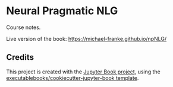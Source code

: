 # Neural Pragmatic NLG

Course notes.

Live version of the book: https://michael-franke.github.io/npNLG/

## Credits

This project is created with the [Jupyter Book project](https://jupyterbook.org/), using the [executablebooks/cookiecutter-jupyter-book template](https://github.com/executablebooks/cookiecutter-jupyter-book).
